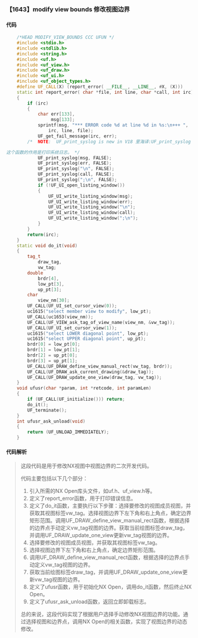 ### 【1643】modify view bounds 修改视图边界

#### 代码

```cpp
    /*HEAD MODIFY_VIEW_BOUNDS CCC UFUN */  
    #include <stdio.h>  
    #include <stdlib.h>  
    #include <string.h>  
    #include <uf.h>  
    #include <uf_view.h>  
    #include <uf_draw.h>  
    #include <uf_ui.h>  
    #include <uf_object_types.h>  
    #define UF_CALL(X) (report_error( __FILE__, __LINE__, #X, (X)))  
    static int report_error( char *file, int line, char *call, int irc)  
    {  
        if (irc)  
        {  
            char err[133],  
                 msg[133];  
            sprintf(msg, "*** ERROR code %d at line %d in %s:\n+++ ",  
                irc, line, file);  
            UF_get_fail_message(irc, err);  
        /*  NOTE:  UF_print_syslog is new in V18 里海译:UF_print_syslog 是 V18 中新增的函数。

这个函数的作用是打印系统日志。 */  
            UF_print_syslog(msg, FALSE);  
            UF_print_syslog(err, FALSE);  
            UF_print_syslog("\n", FALSE);  
            UF_print_syslog(call, FALSE);  
            UF_print_syslog(";\n", FALSE);  
            if (!UF_UI_open_listing_window())  
            {  
                UF_UI_write_listing_window(msg);  
                UF_UI_write_listing_window(err);  
                UF_UI_write_listing_window("\n");  
                UF_UI_write_listing_window(call);  
                UF_UI_write_listing_window(";\n");  
            }  
        }  
        return(irc);  
    }  
    static void do_it(void)  
    {  
        tag_t  
            draw_tag,  
            vw_tag;  
        double  
            brdr[4],  
            low_pt[3],  
            up_pt[3];  
        char  
            view_nm[30];  
        UF_CALL(UF_UI_set_cursor_view(0));  
        uc1615("select member view to modify", low_pt);  
        UF_CALL(uc1653(view_nm));  
        UF_CALL(UF_VIEW_ask_tag_of_view_name(view_nm, &vw_tag));  
        UF_CALL(UF_UI_set_cursor_view(1));  
        uc1615("select LOWER diagonal point", low_pt);  
        uc1615("select UPPER diagonal point", up_pt);  
        brdr[0] = low_pt[0];  
        brdr[1] = low_pt[1];  
        brdr[2] = up_pt[0];  
        brdr[3] = up_pt[1];  
        UF_CALL(UF_DRAW_define_view_manual_rect(vw_tag, brdr));  
        UF_CALL(UF_DRAW_ask_current_drawing(&draw_tag));  
        UF_CALL(UF_DRAW_update_one_view(draw_tag, vw_tag));  
    }  
    void ufusr(char *param, int *retcode, int paramLen)  
    {  
        if (UF_CALL(UF_initialize())) return;  
        do_it();  
        UF_terminate();  
    }  
    int ufusr_ask_unload(void)  
    {  
        return (UF_UNLOAD_IMMEDIATELY);  
    }

```

#### 代码解析

> 这段代码是用于修改NX视图中视图边界的二次开发代码。
>
> 代码主要包括以下几个部分：
>
> 1. 引入所需的NX Open库头文件，如uf.h、uf_view.h等。
> 2. 定义了report_error函数，用于打印错误信息。
> 3. 定义了do_it函数，主要执行以下步骤：选择要修改的视图成员视图，并获取其视图标签vw_tag。选择视图边界下左下角和右上角点，确定边界矩形范围。调用UF_DRAW_define_view_manual_rect函数，根据选择的边界点手动定义vw_tag视图的边界。获取当前绘图标签draw_tag，并调用UF_DRAW_update_one_view更新vw_tag视图的边界。
> 4. 选择要修改的视图成员视图，并获取其视图标签vw_tag。
> 5. 选择视图边界下左下角和右上角点，确定边界矩形范围。
> 6. 调用UF_DRAW_define_view_manual_rect函数，根据选择的边界点手动定义vw_tag视图的边界。
> 7. 获取当前绘图标签draw_tag，并调用UF_DRAW_update_one_view更新vw_tag视图的边界。
> 8. 定义了ufusr函数，用于初始化NX Open，调用do_it函数，然后终止NX Open。
> 9. 定义了ufusr_ask_unload函数，返回立即卸载标志。
>
> 总的来说，这段代码实现了根据用户选择手动修改NX视图边界的功能。通过选择视图和边界点，调用NX Open的相关函数，实现了视图边界的动态修改。
>
